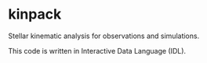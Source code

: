 # kinpack
Stellar kinematic analysis for observations and simulations.

This code is written in Interactive Data Language (IDL).
